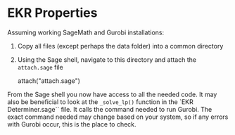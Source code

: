 # EKR Properties 

Assuming working SageMath and Gurobi installations:

1. Copy all files (except perhaps the data folder) into a common directory
2. Using the Sage shell, navigate to this directory and attach the `attach.sage` file

    attach("attach.sage")

From the Sage shell you now have access to all the needed code. It may also
be beneficial to look at the `_solve_lp()` function in the `EKR Determiner.sage``
file. It calls the command needed to run Gurobi. The exact command needed
may change based on your system, so if any errors with Gurobi occur, this is the
place to check.